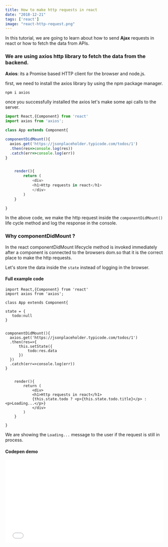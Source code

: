 ```yaml
---
title: How to make http requests in react
date: "2018-12-21"
tags: ['react']
image: "react-http-request.png"
---
```


In this tutorial, we are going to learn about how to send __Ajax__ requests in react or how to fetch the data from  APIs.


### We are using axios http library to fetch the data from the backend.

**Axios**: its a Promise based HTTP client for the browser and node.js.


first, we need to install the axios library by using the npm package manager.


```js
npm i axios
```

once you successfully installed the axios let's make some api calls to the server.


```js
import React,{Component} from 'react'
import axios from 'axios';

class App extends Component{

componentDidMount(){
  axios.get('https://jsonplaceholder.typicode.com/todos/1')
  .then(res=>console.log(res))
  .catch(err=>console.log(err))
}


    render(){
        return (
            <div>
            <h1>Http requests in react</h1>
            </div>
        )
    }

}
```
In the above code, we make the http request inside the `componentDidMount()` life cycle method and log the response in the console.

### Why componentDidMount ?

In the react componentDidMount lifecycle method is invoked immediately after a component is connected to the browsers dom.so that it is the correct place to make the http requests.


Let's store the data inside the `state` instead of logging in the browser.

#### Full example code
```js{7,26}
import React,{Component} from 'react'
import axios from 'axios';

class App extends Component{

state = {
   todo:null
}


componentDidMount(){
  axios.get('https://jsonplaceholder.typicode.com/todos/1')
  .then(res=>{
      this.setState({
          todo:res.data
      })
  })
  .catch(err=>console.log(err))
}


    render(){
        return (
            <div>
            <h1>Http requests in react</h1>
            {this.state.todo ? <p>{this.state.todo.title}</p> : <p>Loading...</p>}
            </div>
        )
    }

}
```

We are showing the `Loading...` message to the user if the request is still in process.


#### Codepen demo

<iframe height='265' scrolling='no' title='Http request in react' src='//codepen.io/saigowthamr/embed/preview/jXBNby/?height=265&theme-id=dark&default-tab=result' frameborder='no' allowtransparency='true' allowfullscreen='true' style='width: 100%;'>See the Pen <a href='https://codepen.io/saigowthamr/pen/jXBNby/'>Http request in react</a> by saigowtham (<a href='https://codepen.io/saigowthamr'>@saigowthamr</a>) on <a href='https://codepen.io'>CodePen</a>.
</iframe>